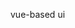 vue-based ui  

<script>
export default {
	methods:{
		handleClick(event) {
			const vm = this;
			vm.$toast.success('test')
        }
	}
}
</script>
<template>
	<n-button  @click="handleClick">Click me</n-button>
	<n-button theme="primary">Click me</n-button>
	<n-button theme="danger">Click me</n-button>
	<i class="n-icon-yuque" ></i>
	<i class="n-icon-n" ></i>
</template>
